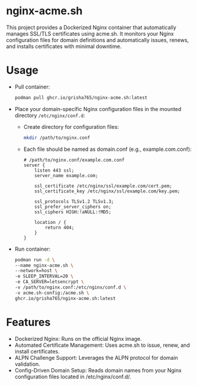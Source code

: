 # nginx-acme.sh
This project provides a Dockerized Nginx container that automatically manages SSL/TLS certificates using acme.sh. It monitors your Nginx configuration files for domain definitions and automatically issues, renews, and installs certificates with minimal downtime.

# Usage

- Pull container:
    ```bash
    podman pull ghcr.io/grisha765/nginx-acme.sh:latest
    ```

- Place your domain-specific Nginx configuration files in the mounted directory `/etc/nginx/conf.d`:
    - Create directory for configuration files:
        ```bash
        mkdir /path/to/nginx.conf
        ```
    - Each file should be named as domain.conf (e.g., example.com.conf):
        ```nginx
        # /path/to/nginx.conf/example.com.conf
        server {
            listen 443 ssl;
            server_name example.com;

            ssl_certificate /etc/nginx/ssl/example.com/cert.pem;
            ssl_certificate_key /etc/nginx/ssl/example.com/key.pem;

            ssl_protocols TLSv1.2 TLSv1.3;
            ssl_prefer_server_ciphers on;
            ssl_ciphers HIGH:!aNULL:!MD5;

            location / {
                return 404;
            }
        }
        ```

- Run container:
    ```bash
    podman run -d \
    --name nginx-acme.sh \
    --network=host \
    -e SLEEP_INTERVAL=20 \
    -e CA_SERVER=letsencrypt \
    -v /path/to/nginx.conf:/etc/nginx/conf.d \
    -v acme.sh-config:/acme.sh \
    ghcr.io/grisha765/nginx-acme.sh:latest
    ```

# Features

- Dockerized Nginx: Runs on the official Nginx image.
- Automated Certificate Management: Uses acme.sh to issue, renew, and install certificates.
- ALPN Challenge Support: Leverages the ALPN protocol for domain validation.
- Config-Driven Domain Setup: Reads domain names from your Nginx configuration files located in /etc/nginx/conf.d/.
